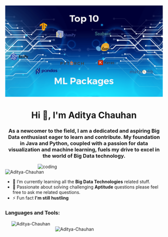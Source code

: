 ![logo](https://github.com/AdityaTheChauhan/AdityaTheChauhan/blob/main/Top10ML-1200x695.png)
<h1 align="center">Hi 👋, I'm Aditya Chauhan</h1>
<h3 align="center">As a newcomer to the field, I am a dedicated and aspiring Big Data enthusiast eager to learn and contribute. My foundation in Java and Python, coupled with a passion for data visualization and machine learning, fuels my drive to excel in the world of Big Data technology.</h3>

<img align="right" alt="coding" width="400" src="https://encrypted-tbn0.gstatic.com/images?q=tbn:ANd9GcSufSsiwxyOnBh4HQcIKR5YbECY8Z7WiCx3xpWjoQu6ZQ&s.gif">

<p align="left"> <img src="https://komarev.com/ghpvc/?username=AdityaTheChauhan&label=Profile%20views&color=0e75b6&style=flat" alt="Aditya-Chauhan" /> </p>

- 🌱 I’m currently learning all the **Big Data Technologies** related stuff.
- 💬 Passionate about solving challenging **Aptitude** questions please feel free to ask me related questions.
- ⚡ Fun fact **I'm still hustling**

<h3 align="left">Languages and Tools:</h3>

<p><img align="left" width="324" hspace="20" src="https://github-readme-stats.vercel.app/api/top-langs?username=AdityaTheChauhan&show_icons=true&locale=en&layout=compact" alt="Aditya-Chauhan" /></p>

<p><img align="right" width="324" hspace="20" src="https://github-readme-streak-stats.herokuapp.com/?user=AdityaTheChauhan" alt="Aditya-Chauhan" /></p>

